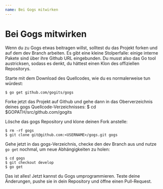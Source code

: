 ```yaml
---
name: Bei Gogs mitwirken
---
```


# Bei Gogs mitwirken

Wenn du zu Gogs etwas beitragen willst, solltest du das Projekt forken und auf dem dev Branch arbeiten.
Es gibt eine kleine Stolperfalle: einige interne Pakete sind über ihre Github URL eingebunden.
Du musst also das Go tool austricksen, sodass es denkt, du hättest einen Klon des offiziellen Repositorys.

Starte mit dem Download des Quellcodes, wie du es normalerweise tun würdest:

    $ go get github.com/gogits/gogs

Forke jetzt das Projekt auf Github und gehe dann in das Oberverzeichnis deines gogs Quellcode-Verzeichnisses:
    $ cd $GOPATH/src/github.com/gogits

Lösche das gogs Repository und klone deinen Fork anstelle:

    $ rm -rf gogs
    $ git clone git@github.com:<USERNAME>/gogs.git gogs

Gehe jetzt in das gogs-Verzeichnis, checke den dev Branch aus und nutze `go get` nochmal, um neue Abhängigkeiten zu holen:

    $ cd gogs
    $ git checkout develop
    $ go get

Das ist alles! Jetzt kannst du Gogs umprogrammieren. Teste deine Änderungen, pushe sie in dein Repository und öffne einen Pull-Request.
